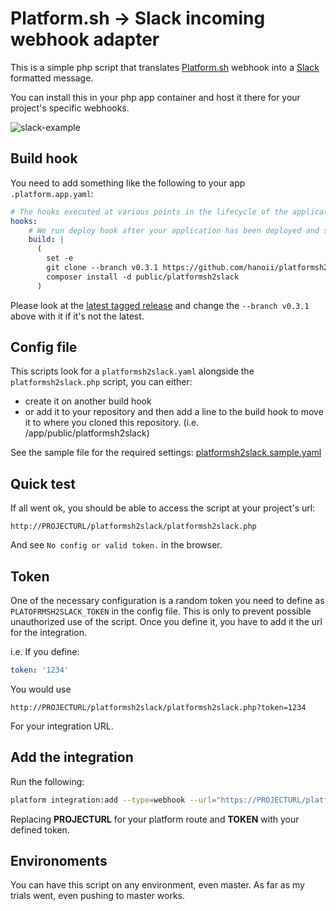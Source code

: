 # Platform.sh -> Slack incoming webhook adapter

This is a simple php script that translates [Platform.sh](https://platform.sh) webhook into a [Slack](http://slack.com/)
formatted message.

You can install this in your php app container and host it there for your project's specific webhooks.

![slack-example](https://cloud.githubusercontent.com/assets/677879/19004393/2aae68b4-872c-11e6-9ec4-52bbde84d849.png)

## Build hook

You need to add something like the following to your app `.platform.app.yaml`:

```yaml
# The hooks executed at various points in the lifecycle of the application.
hooks:
    # We run deploy hook after your application has been deployed and started.
    build: |
      (
        set -e
        git clone --branch v0.3.1 https://github.com/hanoii/platformsh2slack.git public/platformsh2slack
        composer install -d public/platformsh2slack
      )
```

Please look at the [latest tagged release](../../releases) and change the `--branch v0.3.1` above with it if it's not the latest.

## Config file

This scripts look for a `platformsh2slack.yaml` alongside the `platformsh2slack.php` script, you can either:

- create it on another build hook
- or add it to your repository and then add a line to the build hook to move it to where you cloned this repository. (i.e. /app/public/platformsh2slack)

See the sample file for the required settings: [platformsh2slack.sample.yaml](platformsh2slack.sample.yaml)

## Quick test

If all went ok, you should be able to access the script at your project's url:

`http://PROJECTURL/platformsh2slack/platformsh2slack.php`

And see `No config or valid token.` in the browser.

## Token

One of the necessary configuration is a random token you need to define as `PLATOFRMSH2SLACK_TOKEN` in the config file. This is only to prevent possible unauthorized use of the script. Once you define it, you have to add it the url for the integration.

i.e. If you define:

```yaml
token: '1234'
```

You would use 

`http://PROJECTURL/platformsh2slack/platformsh2slack.php?token=1234`

For your integration URL.

## Add the integration

Run the following:

```bash
platform integration:add --type=webhook --url="https://PROJECTURL/platformsh2slack/platformsh2slack.php?token=TOKEN"
```

Replacing **PROJECTURL** for your platform route and **TOKEN** with your defined token.

## Environoments

You can have this script on any environment, even master. As far as my trials went, even pushing to master works.
